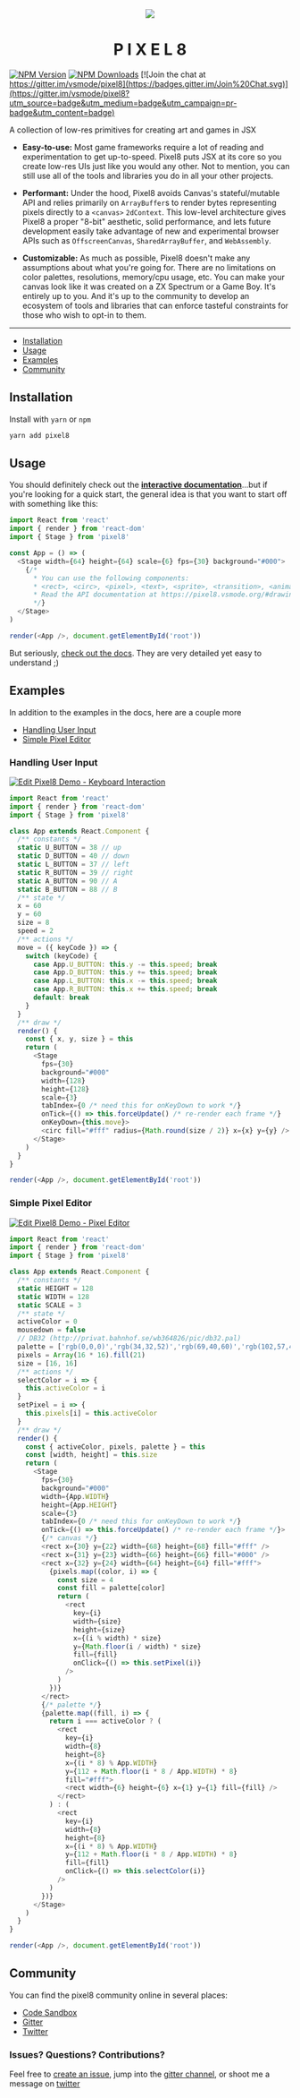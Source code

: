 
<div align="center">
  <img src="/assets/logo.png" />
  <h1>P I X E L 8</h1>  
</div>

[![NPM Version](https://img.shields.io/npm/v/pixel8.svg?style=flat)](https://www.npmjs.org/package/pixel8)
[![NPM Downloads](https://img.shields.io/npm/dm/pixel8.svg?style=flat)](https://www.npmjs.org/package/pixel8)
[![Join the chat at https://gitter.im/vsmode/pixel8](https://badges.gitter.im/Join%20Chat.svg)](https://gitter.im/vsmode/pixel8?utm_source=badge&utm_medium=badge&utm_campaign=pr-badge&utm_content=badge)

A collection of low-res primitives for creating art and games in JSX

- **Easy-to-use:** Most game frameworks require a lot of reading and experimentation to get up-to-speed. Pixel8 puts JSX at its core so you create low-res UIs just like you would any other. Not to mention, you can still use all of the tools and libraries you do in all your other projects.

- **Performant:** Under the hood, Pixel8 avoids Canvas's stateful/mutable API and relies primarily on `ArrayBuffer`s to render bytes representing pixels directly to a `<canvas>` `2dContext`. This low-level architecture gives Pixel8 a proper "8-bit" aesthetic, solid performance, and lets future development easily take advantage of new and experimental browser APIs such as `OffscreenCanvas`, `SharedArrayBuffer`, and `WebAssembly`.

- **Customizable:** As much as possible, Pixel8 doesn't make any assumptions about what you're going for. There are no limitations on color palettes, resolutions, memory/cpu usage, etc. You can make your canvas look like it was created on a ZX Spectrum or a Game Boy. It's entirely up to you. And it's up to the community to develop an ecosystem of tools and libraries that can enforce tasteful constraints for those who wish to opt-in to them.

___

- [Installation](#installation)
- [Usage](#usage)
- [Examples](#examples)
- [Community](#community)

## Installation

Install with `yarn` or `npm`

```bash
yarn add pixel8
```

## Usage

You should definitely check out the **[interactive documentation](https://pixel8.vsmode.org/)**...but if you're looking for a quick start, the general idea is that you want to start off with something like this:

```js
import React from 'react'
import { render } from 'react-dom'
import { Stage } from 'pixel8'

const App = () => (
  <Stage width={64} height={64} scale={6} fps={30} background="#000">
    {/*
      * You can use the following components:
      * <rect>, <circ>, <pixel>, <text>, <sprite>, <transition>, <animation> and <buffer>
      * Read the API documentation at https://pixel8.vsmode.org/#drawing-shapes
      */}
  </Stage>
)

render(<App />, document.getElementById('root'))

```

But seriously, [check out the docs](https://pixel8.vsmode.org/). They are very detailed yet easy to understand ;)

## Examples

In addition to the examples in the docs, here are a couple more

- [Handling User Input](#handling-user-input)
- [Simple Pixel Editor](#simple-pixel-editor)

### Handling User Input

[![Edit Pixel8 Demo - Keyboard Interaction](https://codesandbox.io/static/img/play-codesandbox.svg)](https://codesandbox.io/s/r75ymwn34o)

```js
import React from 'react'
import { render } from 'react-dom'
import { Stage } from 'pixel8'

class App extends React.Component {
  /** constants */
  static U_BUTTON = 38 // up
  static D_BUTTON = 40 // down
  static L_BUTTON = 37 // left
  static R_BUTTON = 39 // right
  static A_BUTTON = 90 // A
  static B_BUTTON = 88 // B
  /** state */
  x = 60
  y = 60
  size = 8
  speed = 2
  /** actions */
  move = ({ keyCode }) => {
    switch (keyCode) {
      case App.U_BUTTON: this.y -= this.speed; break
      case App.D_BUTTON: this.y += this.speed; break
      case App.L_BUTTON: this.x -= this.speed; break
      case App.R_BUTTON: this.x += this.speed; break
      default: break
    }
  }
  /** draw */
  render() {
    const { x, y, size } = this
    return (
      <Stage
        fps={30}
        background="#000"
        width={128}
        height={128}
        scale={3}
        tabIndex={0 /* need this for onKeyDown to work */}
        onTick={() => this.forceUpdate() /* re-render each frame */}
        onKeyDown={this.move}>
        <circ fill="#fff" radius={Math.round(size / 2)} x={x} y={y} />
      </Stage>
    )
  }
}

render(<App />, document.getElementById('root'))

```

### Simple Pixel Editor

[![Edit Pixel8 Demo - Pixel Editor](https://codesandbox.io/static/img/play-codesandbox.svg)](https://codesandbox.io/s/0pvmw4k20l)

```js
import React from 'react'
import { render } from 'react-dom'
import { Stage } from 'pixel8'

class App extends React.Component {
  /** constants */
  static HEIGHT = 128
  static WIDTH = 128
  static SCALE = 3
  /** state */
  activeColor = 0
  mousedown = false
  // DB32 (http://privat.bahnhof.se/wb364826/pic/db32.pal)  
  palette = ['rgb(0,0,0)','rgb(34,32,52)','rgb(69,40,60)','rgb(102,57,49)','rgb(143,86,59)','rgb(223,113,38)','rgb(217,160,102)','rgb(238,195,154)','rgb(251,242,54)','rgb(153,229,80)','rgb(106,190,48)','rgb(55,148,110)','rgb(75,105,47)','rgb(82,75,36)','rgb(50,60,57)','rgb(63,63,116)','rgb(48,96,130)','rgb(91,110,225)','rgb(99,155,255)','rgb(95,205,228)','rgb(203,219,252)','rgb(255,255,255)','rgb(155,173,183)','rgb(132,126,135)','rgb(105,106,106)','rgb(89,86,82)','rgb(118,66,138)','rgb(172,50,50)','rgb(217,87,99)','rgb(215,123,186)','rgb(143,151,74)','rgb(138,111,48)']
  pixels = Array(16 * 16).fill(21)
  size = [16, 16]
  /** actions */
  selectColor = i => {
    this.activeColor = i
  }
  setPixel = i => {
    this.pixels[i] = this.activeColor
  }
  /** draw */
  render() {
    const { activeColor, pixels, palette } = this
    const [width, height] = this.size
    return (
      <Stage
        fps={30}
        background="#000"
        width={App.WIDTH}
        height={App.HEIGHT}
        scale={3}
        tabIndex={0 /* need this for onKeyDown to work */}
        onTick={() => this.forceUpdate() /* re-render each frame */}>
        {/* canvas */}
        <rect x={30} y={22} width={68} height={68} fill="#fff" />
        <rect x={31} y={23} width={66} height={66} fill="#000" />
        <rect x={32} y={24} width={64} height={64} fill="#fff">
          {pixels.map((color, i) => {
            const size = 4
            const fill = palette[color]
            return (
              <rect
                key={i}
                width={size}
                height={size}
                x={(i % width) * size}
                y={Math.floor(i / width) * size}
                fill={fill}
                onClick={() => this.setPixel(i)}
              />
            )
          })}
        </rect>
        {/* palette */}
        {palette.map((fill, i) => {
          return i === activeColor ? (
            <rect
              key={i}
              width={8}
              height={8}
              x={(i * 8) % App.WIDTH}
              y={112 + Math.floor(i * 8 / App.WIDTH) * 8}
              fill="#fff">
              <rect width={6} height={6} x={1} y={1} fill={fill} />
            </rect>
          ) : (
            <rect
              key={i}
              width={8}
              height={8}
              x={(i * 8) % App.WIDTH}
              y={112 + Math.floor(i * 8 / App.WIDTH) * 8}
              fill={fill}
              onClick={() => this.selectColor(i)}
            />
          )
        })}
      </Stage>
    )
  }
}

render(<App />, document.getElementById('root'))

```

## Community

You can find the pixel8 community online in several places:

- [Code Sandbox](https://codesandbox.io/search?query=&refinementList%5Bnpm_dependencies.dependency%5D%5B0%5D=pixel8&page=1)
- [Gitter](https://gitter.im/vsmode/pixel8)
- [Twitter](https://twitter.com/jozanza)

### Issues? Questions? Contributions?

Feel free to [create an issue](https://github.com/vsmode/pixel8/issues), jump into the [gitter channel](https://gitter.im/vsmode/pixel8), or shoot me a message on [twitter](https://twitter.com/jozanza)
